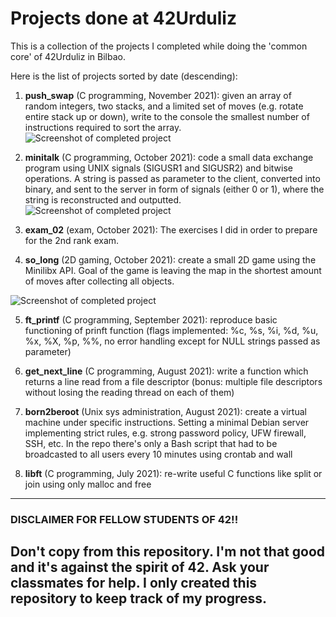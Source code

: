 # Projects done at 42Urduliz

This is a collection of the projects I completed while doing the 'common core' of 42Urduliz in Bilbao.

Here is the list of projects sorted by date (descending):
1. **push_swap** (C programming, November 2021): given an array of random integers, two stacks, and a limited set of moves (e.g. rotate entire stack up or down), write to the console the smallest number of instructions required to sort the array.
![Screenshot of completed project](https://res.cloudinary.com/ngasco/image/upload/v1637695175/42/Screenshot_from_2021-11-23_20-19-22_itr7wd.png "Screenshot of Push_swap")

3. **minitalk** (C programming, October 2021): code a small data exchange program using UNIX signals (SIGUSR1 and SIGUSR2) and bitwise operations. A string is passed as parameter to the client, converted into binary, and sent to the server in form of signals (either 0 or 1), where the string is reconstructed and outputted. 
![Screenshot of completed project](https://res.cloudinary.com/ngasco/image/upload/v1635067508/42/Screenshot_from_2021-10-24_11-22-56_mfbq1j.png "Screenshot of Minitalk")

3. **exam_02** (exam, October 2021): The exercises I did in order to prepare for the 2nd rank exam.

4. **so_long** (2D gaming, October 2021): create a small 2D game using the Minilibx API. Goal of the game is leaving the map in the shortest amount of moves after collecting all objects.

![Screenshot of completed project](https://res.cloudinary.com/ngasco/image/upload/v1633638518/42/Screenshot_from_2021-10-07_22-25-25_iirvcu.png "Screenshot of 42 Escape")

5. **ft_printf** (C programming, September 2021): reproduce basic functioning of prinft function (flags implemented: %c, %s, %i, %d, %u, %x, %X, %p, %%, no error handling except for NULL strings passed as parameter)

6. **get_next_line** (C programming, August 2021): write a function which returns a line read from a file descriptor (bonus: multiple file descriptors without losing the reading thread on each of them)

7. **born2beroot** (Unix sys administration, August 2021): create a virtual machine under specific instructions. Setting a minimal Debian server implementing strict rules, e.g. strong password policy, UFW firewall, SSH, etc. In the repo there's only a Bash script that had to be broadcasted to all users every 10 minutes using crontab and wall

8. **libft** (C programming, July 2021): re-write useful C functions like split or join using only malloc and free


---
### DISCLAIMER FOR FELLOW STUDENTS OF 42!!
Don't copy from this repository. I'm not that good and it's against the spirit of 42. Ask your classmates for help. I only created this repository to keep track of my progress.
---
